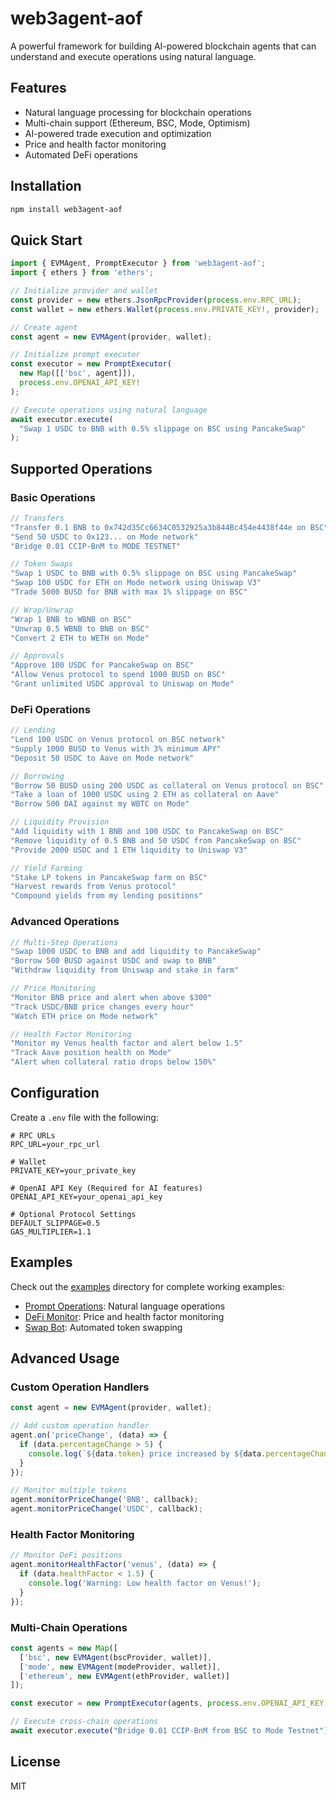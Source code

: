 # web3agent-aof

A powerful framework for building AI-powered blockchain agents that can understand and execute operations using natural language.

## Features

- Natural language processing for blockchain operations
- Multi-chain support (Ethereum, BSC, Mode, Optimism)
- AI-powered trade execution and optimization
- Price and health factor monitoring
- Automated DeFi operations

## Installation

```bash
npm install web3agent-aof
```

## Quick Start

```typescript
import { EVMAgent, PromptExecutor } from 'web3agent-aof';
import { ethers } from 'ethers';

// Initialize provider and wallet
const provider = new ethers.JsonRpcProvider(process.env.RPC_URL);
const wallet = new ethers.Wallet(process.env.PRIVATE_KEY!, provider);

// Create agent
const agent = new EVMAgent(provider, wallet);

// Initialize prompt executor
const executor = new PromptExecutor(
  new Map([['bsc', agent]]), 
  process.env.OPENAI_API_KEY!
);

// Execute operations using natural language
await executor.execute(
  "Swap 1 USDC to BNB with 0.5% slippage on BSC using PancakeSwap"
);
```

## Supported Operations

### Basic Operations
```typescript
// Transfers
"Transfer 0.1 BNB to 0x742d35Cc6634C0532925a3b844Bc454e4438f44e on BSC"
"Send 50 USDC to 0x123... on Mode network"
"Bridge 0.01 CCIP-BnM to MODE TESTNET"

// Token Swaps
"Swap 1 USDC to BNB with 0.5% slippage on BSC using PancakeSwap"
"Swap 100 USDC for ETH on Mode network using Uniswap V3"
"Trade 5000 BUSD for BNB with max 1% slippage on BSC"

// Wrap/Unwrap
"Wrap 1 BNB to WBNB on BSC"
"Unwrap 0.5 WBNB to BNB on BSC"
"Convert 2 ETH to WETH on Mode"

// Approvals
"Approve 100 USDC for PancakeSwap on BSC"
"Allow Venus protocol to spend 1000 BUSD on BSC"
"Grant unlimited USDC approval to Uniswap on Mode"
```

### DeFi Operations
```typescript
// Lending
"Lend 100 USDC on Venus protocol on BSC network"
"Supply 1000 BUSD to Venus with 3% minimum APY"
"Deposit 50 USDC to Aave on Mode network"

// Borrowing
"Borrow 50 BUSD using 200 USDC as collateral on Venus protocol on BSC"
"Take a loan of 1000 USDC using 2 ETH as collateral on Aave"
"Borrow 500 DAI against my WBTC on Mode"

// Liquidity Provision
"Add liquidity with 1 BNB and 100 USDC to PancakeSwap on BSC"
"Remove liquidity of 0.5 BNB and 50 USDC from PancakeSwap on BSC"
"Provide 2000 USDC and 1 ETH liquidity to Uniswap V3"

// Yield Farming
"Stake LP tokens in PancakeSwap farm on BSC"
"Harvest rewards from Venus protocol"
"Compound yields from my lending positions"
```

### Advanced Operations
```typescript
// Multi-Step Operations
"Swap 1000 USDC to BNB and add liquidity to PancakeSwap"
"Borrow 500 BUSD against USDC and swap to BNB"
"Withdraw liquidity from Uniswap and stake in farm"

// Price Monitoring
"Monitor BNB price and alert when above $300"
"Track USDC/BNB price changes every hour"
"Watch ETH price on Mode network"

// Health Factor Monitoring
"Monitor my Venus health factor and alert below 1.5"
"Track Aave position health on Mode"
"Alert when collateral ratio drops below 150%"
```

## Configuration

Create a `.env` file with the following:

```env
# RPC URLs
RPC_URL=your_rpc_url

# Wallet
PRIVATE_KEY=your_private_key

# OpenAI API Key (Required for AI features)
OPENAI_API_KEY=your_openai_api_key

# Optional Protocol Settings
DEFAULT_SLIPPAGE=0.5
GAS_MULTIPLIER=1.1
```

## Examples

Check out the [examples](./examples) directory for complete working examples:

- [Prompt Operations](./examples/prompt-operations): Natural language operations
- [DeFi Monitor](./examples/defi-monitor): Price and health factor monitoring
- [Swap Bot](./examples/swap-bot): Automated token swapping

## Advanced Usage

### Custom Operation Handlers
```typescript
const agent = new EVMAgent(provider, wallet);

// Add custom operation handler
agent.on('priceChange', (data) => {
  if (data.percentageChange > 5) {
    console.log(`${data.token} price increased by ${data.percentageChange}%`);
  }
});

// Monitor multiple tokens
agent.monitorPriceChange('BNB', callback);
agent.monitorPriceChange('USDC', callback);
```

### Health Factor Monitoring
```typescript
// Monitor DeFi positions
agent.monitorHealthFactor('venus', (data) => {
  if (data.healthFactor < 1.5) {
    console.log('Warning: Low health factor on Venus!');
  }
});
```

### Multi-Chain Operations
```typescript
const agents = new Map([
  ['bsc', new EVMAgent(bscProvider, wallet)],
  ['mode', new EVMAgent(modeProvider, wallet)],
  ['ethereum', new EVMAgent(ethProvider, wallet)]
]);

const executor = new PromptExecutor(agents, process.env.OPENAI_API_KEY!);

// Execute cross-chain operations
await executor.execute("Bridge 0.01 CCIP-BnM from BSC to Mode Testnet");
```

## License

MIT
